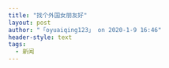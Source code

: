 ```yaml
---
title: "找个外国女朋友好"
layout: post
author: "「oyuaiqing123」 on 2020-1-9 16:46"
header-style: text
tags:
  - 新闻
---
```


<head></head>
<body>
 <br>
</body>


